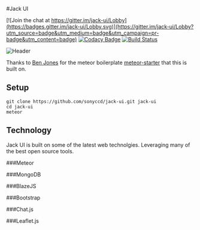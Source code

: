 #Jack UI

[![Join the chat at https://gitter.im/jack-ui/Lobby](https://badges.gitter.im/jack-ui/Lobby.svg)](https://gitter.im/jack-ui/Lobby?utm_source=badge&utm_medium=badge&utm_campaign=pr-badge&utm_content=badge)
[![Codacy Badge](https://api.codacy.com/project/badge/Grade/e260eafc473a470e9575e4359548fc5c)](https://www.codacy.com/app/snakes-in-the-box/jack-ui?utm_source=github.com&amp;utm_medium=referral&amp;utm_content=sonyccd/jack-ui&amp;utm_campaign=Badge_Grade)
[![Build Status](https://travis-ci.org/sonyccd/jack-ui.svg?branch=master)](https://travis-ci.org/sonyccd/jack-ui)

![Header](https://github.com/sonyccd/jack-ui/blob/master/readme/header_img.png)


Thanks to [Ben Jones](https://github.com/yogiben) for the meteor boilerplate [meteor-starter](https://github.com/yogiben/meteor-starter) that this is built on.

## Setup

```
git clone https://github.com/sonyccd/jack-ui.git jack-ui
cd jack-ui
meteor
```

## Technology
Jack UI is built on some of the latest web technolgies. Leveraging many of the best open source tools.  

###Meteor

###MongoDB

###BlazeJS

###Bootstrap

###Chat.js

###Leaflet.js
